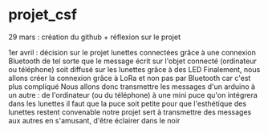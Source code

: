 # projet_csf

29 mars :
création du github + réflexion sur le projet 

1er avril :
décision sur le projet
lunettes connectées grâce à une connexion Bluetooth de tel sorte que le message écrit sur l'objet connecté (ordinateur ou téléphone) soit diffusé sur les lunettes grâce à des LED
Finalement, nous allons créer la connexion grâce à LoRa et non pas par Bluetooth car c'est plus compliqué
Nous allons donc transmettre les messages d'un arduino à un autre : de l'ordinateur (ou du téléphone) à une mini puce qu'on intégrera dans les lunettes
il faut que la puce soit petite pour que l'esthétique des lunettes restent convenable
notre projet sert à transmettre des messages aux autres en s'amusant, d'être éclairer dans le noir

